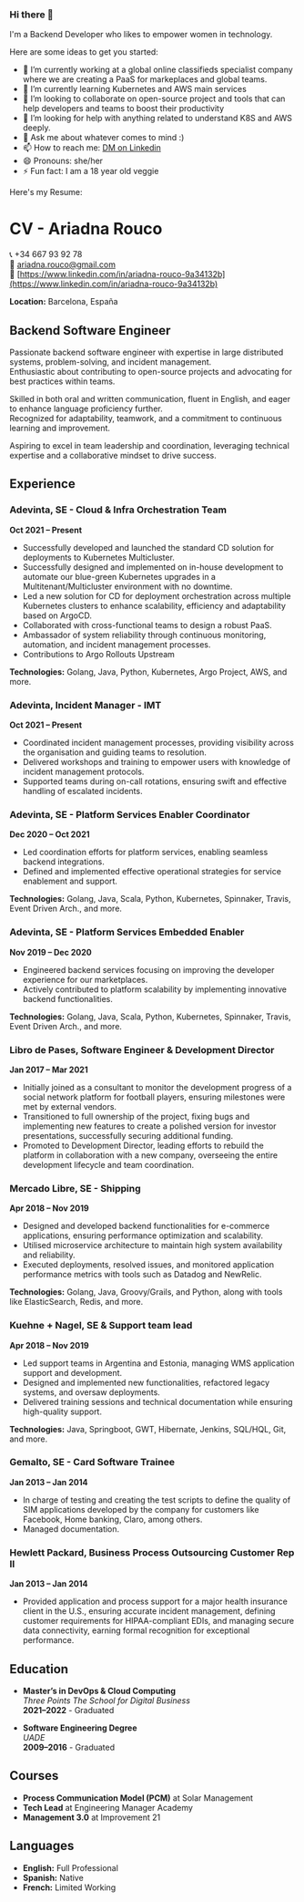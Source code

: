 ### Hi there 👋

I'm a Backend Developer who likes to empower women in technology. 


Here are some ideas to get you started:

- 🔭 I’m currently working at a global online classifieds specialist company where we are creating a PaaS for markeplaces and global teams.
- 🌱 I’m currently learning Kubernetes and AWS main services
- 👯 I’m looking to collaborate on open-source project and tools that can help developers and teams to boost their productivity
- 🤔 I’m looking for help with anything related to understand K8S and AWS deeply.
- 💬 Ask me about whatever comes to mind :)
- 📫 How to reach me: [DM on Linkedin](https://www.linkedin.com/in/ariadna-rouco-9a34132b/)
- 😄 Pronouns: she/her
- ⚡ Fun fact: I am a 18 year old veggie 


Here's my Resume:

# CV - Ariadna Rouco

📞 +34 667 93 92 78  
📧 [ariadna.rouco@gmail.com](mailto:ariadna.rouco@gmail.com)  
🔗 [https://www.linkedin.com/in/ariadna-rouco-9a34132b](https://www.linkedin.com/in/ariadna-rouco-9a34132b)  

**Location:** Barcelona, España  

## Backend Software Engineer  

Passionate backend software engineer with expertise in large distributed systems, problem-solving, and incident management.  
Enthusiastic about contributing to open-source projects and advocating for best practices within teams.  

Skilled in both oral and written communication, fluent in English, and eager to enhance language proficiency further.  
Recognized for adaptability, teamwork, and a commitment to continuous learning and improvement.  

Aspiring to excel in team leadership and coordination, leveraging technical expertise and a collaborative mindset to drive success.  


## Experience  

### **Adevinta, SE - Cloud & Infra Orchestration Team**  
**Oct 2021 – Present**  

- Successfully developed and launched the standard CD solution for deployments to Kubernetes Multicluster.  
- Successfully designed and implemented on in-house development to automate our blue-green Kubernetes upgrades in a Multitenant/Multicluster environment with no downtime.  
- Led a new solution for CD for deployment orchestration across multiple Kubernetes clusters to enhance scalability, efficiency and adaptability based on ArgoCD.  
- Collaborated with cross-functional teams to design a robust PaaS.  
- Ambassador of system reliability through continuous monitoring, automation, and incident management processes.  
- Contributions to Argo Rollouts Upstream  

**Technologies:** Golang, Java, Python, Kubernetes, Argo Project, AWS, and more.  


### **Adevinta, Incident Manager - IMT**  
**Oct 2021 – Present**  

- Coordinated incident management processes, providing visibility across the organisation and guiding teams to resolution.  
- Delivered workshops and training to empower users with knowledge of incident management protocols.  
- Supported teams during on-call rotations, ensuring swift and effective handling of escalated incidents.  


### **Adevinta, SE - Platform Services Enabler Coordinator**  
**Dec 2020 – Oct 2021**  

- Led coordination efforts for platform services, enabling seamless backend integrations.  
- Defined and implemented effective operational strategies for service enablement and support.  

**Technologies:** Golang, Java, Scala, Python, Kubernetes, Spinnaker, Travis, Event Driven Arch., and more.  


### **Adevinta, SE - Platform Services Embedded Enabler**  
**Nov 2019 – Dec 2020**  

- Engineered backend services focusing on improving the developer experience for our marketplaces.  
- Actively contributed to platform scalability by implementing innovative backend functionalities.  

**Technologies:** Golang, Java, Scala, Python, Kubernetes, Spinnaker, Travis, Event Driven Arch., and more.  


### **Libro de Pases, Software Engineer & Development Director**  
**Jan 2017 – Mar 2021**  

- Initially joined as a consultant to monitor the development progress of a social network platform for football players, ensuring milestones were met by external vendors.  
- Transitioned to full ownership of the project, fixing bugs and implementing new features to create a polished version for investor presentations, successfully securing additional funding.  
- Promoted to Development Director, leading efforts to rebuild the platform in collaboration with a new company, overseeing the entire development lifecycle and team coordination.  


### **Mercado Libre, SE - Shipping**  
**Apr 2018 – Nov 2019**  

- Designed and developed backend functionalities for e-commerce applications, ensuring performance optimization and scalability.  
- Utilised microservice architecture to maintain high system availability and reliability.  
- Executed deployments, resolved issues, and monitored application performance metrics with tools such as Datadog and NewRelic.  

**Technologies:** Golang, Java, Groovy/Grails, and Python, along with tools like ElasticSearch, Redis, and more.  


### **Kuehne + Nagel, SE & Support team lead**  
**Apr 2018 – Nov 2019**  

- Led support teams in Argentina and Estonia, managing WMS application support and development.  
- Designed and implemented new functionalities, refactored legacy systems, and oversaw deployments.  
- Delivered training sessions and technical documentation while ensuring high-quality support.  

**Technologies:** Java, Springboot, GWT, Hibernate, Jenkins, SQL/HQL, Git, and more.  


### **Gemalto, SE - Card Software Trainee**  
**Jan 2013 – Jan 2014**  

- In charge of testing and creating the test scripts to define the quality of SIM applications developed by the company for customers like Facebook, Home banking, Claro, among others.  
- Managed documentation.  


### **Hewlett Packard, Business Process Outsourcing Customer Rep II**  
**Jan 2013 – Jan 2014**  

- Provided application and process support for a major health insurance client in the U.S., ensuring accurate incident management, defining customer requirements for HIPAA-compliant EDIs, and managing secure data connectivity, earning formal recognition for exceptional performance.  


## Education  

- **Master’s in DevOps & Cloud Computing**  
  *Three Points The School for Digital Business*  
  **2021–2022** - Graduated  

- **Software Engineering Degree**  
  *UADE*  
  **2009–2016** - Graduated  


## Courses  

- **Process Communication Model (PCM)** at Solar Management  
- **Tech Lead** at Engineering Manager Academy  
- **Management 3.0** at Improvement 21  


## Languages  

- **English:** Full Professional  
- **Spanish:** Native  
- **French:** Limited Working  
